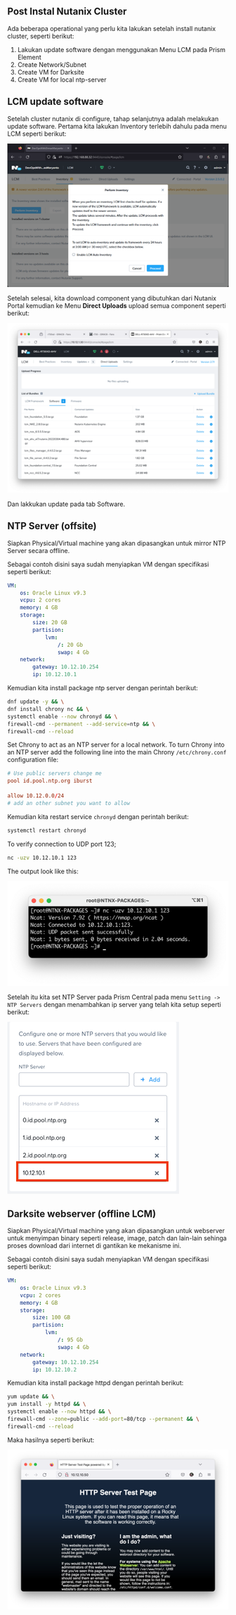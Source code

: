 ## Post Instal Nutanix Cluster

Ada beberapa operational yang perlu kita lakukan setelah install nutanix cluster, seperti berikut:

1. Lakukan update software dengan menggunakan Menu LCM pada Prism Element
2. Create Network/Subnet
3. Create VM for Darksite
4. Create VM for local ntp-server

## LCM update software

Setelah cluster nutanix di configure, tahap selanjutnya adalah melakukan update software. Pertama kita lakukan Inventory terlebih dahulu pada menu LCM seperti berikut:

![LCM-Inventory](./imgs/06-post-install/01a-do-inventory.png)

Setelah selesai, kita download component yang dibutuhkan dari Nutanix Portal kemudian ke Menu **Direct Uploads** upload semua component seperti berikut:

![DirectUpload](./imgs/06-post-install/01e-direct-uploads.png)

Dan lakkukan update pada tab Software.

## NTP Server (offsite)

Siapkan Physical/Virtual machine yang akan dipasangkan untuk mirror NTP Server secara offline.

Sebagai contoh disini saya sudah menyiapkan VM dengan specifikasi seperti berikut:

```yaml
VM: 
    os: Oracle Linux v9.3
    vcpu: 2 cores
    memory: 4 GB
    storage: 
        size: 20 GB
        partision:
            lvm:
                /: 20 Gb
                swap: 4 Gb
    network:
        gateway: 10.12.10.254
        ip: 10.12.10.1
```

Kemudian kita install package ntp server dengan perintah berikut:

```bash
dnf update -y && \
dnf install chrony nc && \
systemctl enable --now chronyd && \
firewall-cmd --permanent --add-service=ntp && \
firewall-cmd --reload
```

Set Chrony to act as an NTP server for a local network. To turn Chrony into an NTP server add the following line into the main Chrony `/etc/chrony.conf` configuration file:

```conf
# Use public servers change me
pool id.pool.ntp.org iburst

allow 10.12.0.0/24
# add an other subnet you want to allow
```

Kemudian kita restart service `chronyd` dengan perintah berikut:

```bash
systemctl restart chronyd
```

To verify connection to UDP port 123;

```bash
nc -uzv 10.12.10.1 123
```

The output look like this:

![output](imgs/06-post-install/02a-ntp-server.png)

Setelah itu kita set NTP Server pada Prism Central pada menu `Setting -> NTP Servers` dengan menambahkan ip server yang telah kita setup seperti berikut:

![prism-central](imgs/06-post-install/02b-add-local-ntpserver.png)

## Darksite webserver (offline LCM)

Siapkan Physical/Virtual machine yang akan dipasangkan untuk webserver untuk menyimpan binary seperti release, image, patch dan lain-lain sehinga proses download dari internet di gantikan ke mekanisme ini.

Sebagai contoh disini saya sudah menyiapkan VM dengan specifikasi seperti berikut:

```yaml
VM: 
    os: Oracle Linux v9.3
    vcpu: 2 cores
    memory: 4 GB
    storage: 
        size: 100 GB
        partision:
            lvm:
                /: 95 Gb
                swap: 4 Gb
    network:
        gateway: 10.12.10.254
        ip: 10.12.10.2
```

Kemudian kita install package httpd dengan perintah berikut:

```bash
yum update && \
yum install -y httpd && \
systemctl enable --now httpd && \
firewall-cmd --zone=public --add-port=80/tcp --permanent && \
firewall-cmd --reload
```

Maka hasilnya seperti berikut:

![httpd-instaled](imgs/07-karbon/03-httpd-instaled.png)